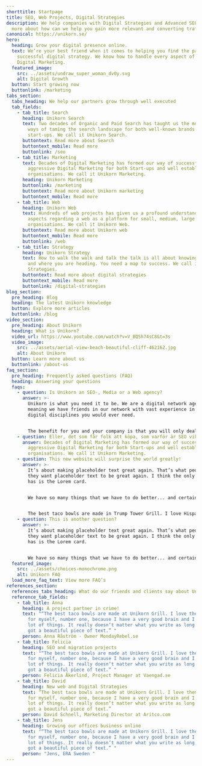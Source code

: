 ```yaml
---
shorttitle: Startpage
title: SEO, Web Projects, Digital Strategies
description: We help companies with Digital Strategies and Advanced SEO. Read
  more about how can we help you gain more relevant and converting traffic!
canonical: https://unikorn.se/
hero:
  heading: Grow your digital presence online.
  text: We’re your best friend when it comes to helping you find the path to a
    successful digital strategy. We know how to handle every aspect of your
    Digital Marketing.
  featured_image:
    src: ../assets/undraw_super_woman_dv0y.svg
    alt: Digital Growth
  button: Start growing now
  buttonlink: /marketing
tabs_section:
  tabs_heading: We help our partners grow through well executed
  tab_fields:
    - tab_title: Search
      heading: Unikorn Search
      text: Two decades of Organic and Paid Search has taught us the most successful
        ways of taming the search landscape for both well-known brands and
        start-ups. We call it Unikorn Search.
      buttontext: Read more about Search
      buttontext_mobile: Read more
      buttonlink: /seo
    - tab_title: Marketing
      text: Decades of Digital Marketing has formed our way of successful and
        aggressive Digital Marketing for both Start-ups and well established
        organisations. We call it Unikorn Marketing.
      heading: Unikorn Marketing
      buttonlink: /marketing
      buttontext: Read more about Unikorn marketing
      buttontext_mobile: Read more
    - tab_title: Web
      heading: Unikorn Web
      text: Hundreds of web projects has given us a profound understanding of all the
        aspects regarding a web as a platform for small, medium, large and huge
        organisations. We call it Unikorn Web.
      buttontext: Read more about Unikorn web
      buttontext_mobile: Read more
      buttonlink: /web
    - tab_title: Strategy
      heading: Unikorn Strategy
      text: How to walk the walk and talk the talk is all about knowing who you are
        and where you are heading. You need a map to success. We call it Digital
        Strategies.
      buttontext: Read more about digital strategies
      buttontext_mobile: Read more
      buttonlink: /digital-strategies
blog_section:
  pre_heading: Blog
  heading: The latest Unikorn knowledge
  button: Explore more articles
  buttonlink: /blog
video_section:
  pre_heading: About Unikorn
  heading: What is Unikorn?
  video_url: https://www.youtube.com/watch?v=V_BQSh74sC8&t=3s
  video_image:
    src: ../assets/aerial-view-beach-beautiful-cliff-462162.jpg
    alt: About Unikorn
  button: Learn more about us
  buttonlink: /about-us
faq_section:
  pre_heading: Frequently asked questions (FAQ)
  heading: Answering your questions
  faqs:
    - question: Is Unikorn an SEO-, Media or a Web agency?
      answer: >-
        Unikorn is what you need it to be. We are a digital network agency,
        meaning we have friends in our network with vast experience in all the
        digital disciplines you would ever need. 


        The benefit for you and your company is that you will only deal with the most experienced consultants in the business, regardless of your needs. There are no senior-consult-names-on-work-done-by-junior-consultants. We do have junior consultants as well, as we need to grow the industry and pay it forward, but they are always coached and no delivery leaves our mailbox until a senior has proofed it. This makes it a safe environment for both you and our junior Unikorns.
    - question: Eller, det som får folk att köpa, som varför är SEO viktigt?
      answer: Decades of Digital Marketing has formed our way of successful and
        aggressive Digital Marketing for both Start-ups and well established
        organisations. We call it Unikorn Marketing.
    - question: This new website will surprise the world greatly!
      answer: >-
        It’s about making placeholder text great again. That’s what people want,
        they want placeholder text to be great again. I think the only card she
        has is the Lorem card.


        We have so many things that we have to do better... and certainly ipsum is one of them. I was going to say something extremely rough to Lorem Ipsum, to its family, and I said to myself, "I can't do it. I just can't do it. It's inappropriate. It's not nice." I think the only difference between me and the other placeholder text is that I’m more honest and my words are more beautiful.


        The best taco bowls are made in Trump Tower Grill. I love Hispanics! My text is long and beautiful, as, it has been well documented, are various other parts of my website. Lorem Ispum is a choke artist. It chokes!
    - question: This is another question?
      answer: >-
        It’s about making placeholder text great again. That’s what people want,
        they want placeholder text to be great again. I think the only card she
        has is the Lorem card.


        We have so many things that we have to do better... and certainly ipsum is one of them. I was going to say something extremely rough to Lorem Ipsum, to its family, and I said to myself, "I can't do it. I just can't do it. It's inappropriate. It's not nice." I think the only difference between me and the other placeholder text is that I’m more honest and my words are more beautiful.
  featured_image:
    src: ../assets/choices-monochrome.png
    alt: Unikorn FAQ
  load_more_faq_text: View more FAQ’s
references_section:
  references_tabs_heading: What do our friends and clients say about Unikorn
  reference_tab_fields:
    - tab_title: Anna
      heading: A project partner in crime!
      text: "“The best taco bowls are made at Unikorn Grill. I love them! I'm speaking
        for myself, number one, because I have a very good brain and I've said a
        lot of things. It really doesn’t matter what you write as long as you’ve
        got a beautiful piece of text.” "
      person: Anna Råström - Owner MondayRebel.se
    - tab_title: Felicia
      heading: SEO and migration projects
      text: "“The best taco bowls are made at Unikorn Grill. I love them! I'm speaking
        for myself, number one, because I have a very good brain and I've said a
        lot of things. It really doesn’t matter what you write as long as you’ve
        got a beautiful piece of text.” "
      person: Felicia Åkerlind, Project Manager at Vaengad.se
    - tab_title: David
      heading: New web and Digital Strategies
      text: “The best taco bowls are made at Unikorn Grill. I love them! I'm speaking
        for myself, number one, because I have a very good brain and I've said a
        lot of things. It really doesn’t matter what you write as long as you’ve
        got a beautiful piece of text.”
      person: David Schnell, Marketing Director at Aritco.com
    - tab_title: Jens
      heading: Growing our offices business online
      text: "“The best taco bowls are made at Unikorn Grill. I love them! I'm speaking
        for myself, number one, because I have a very good brain and I've said a
        lot of things. It really doesn’t matter what you write as long as you’ve
        got a beautiful piece of text.” "
      person: "Jens, ERA Sweden "
---
```

